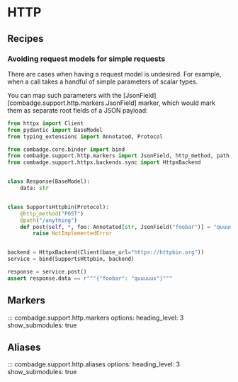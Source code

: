 # HTTP

## Recipes

### Avoiding request models for simple requests

There are cases when having a request model is undesired. For example, when a call takes a handful of simple
parameters of scalar types.

You can map such parameters with the [JsonField][combadge.support.http.markers.JsonField] marker,
which would mark them as separate root fields of a JSON payload:

```python title="json_field.py"
from httpx import Client
from pydantic import BaseModel
from typing_extensions import Annotated, Protocol

from combadge.core.binder import bind
from combadge.support.http.markers import JsonField, http_method, path
from combadge.support.httpx.backends.sync import HttpxBackend


class Response(BaseModel):
    data: str


class SupportsHttpbin(Protocol):
    @http_method("POST")
    @path("/anything")
    def post(self, *, foo: Annotated[str, JsonField("foobar")] = "quuuuux") -> Response:
        raise NotImplementedError


backend = HttpxBackend(Client(base_url="https://httpbin.org"))
service = bind(SupportsHttpbin, backend)

response = service.post()
assert response.data == r"""{"foobar": "quuuuux"}"""
```

## Markers

::: combadge.support.http.markers
    options:
      heading_level: 3
      show_submodules: true

## Aliases

::: combadge.support.http.aliases
    options:
      heading_level: 3
      show_submodules: true
